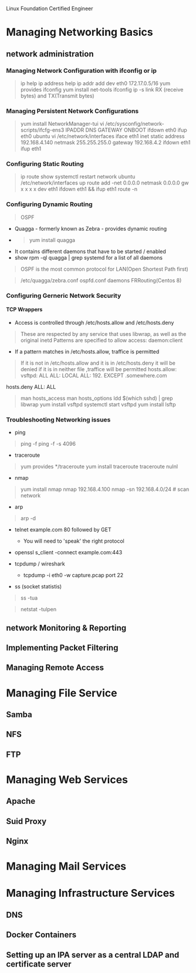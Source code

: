 Linux Foundation Certified Engineer

# Managing Networking Basics
## network administration
### Managing Network Configuration with ifconfig or ip

> ip help
> ip address help
> ip addr add dev eth0 172.17.0.5/16
> yum provides ifconfig
> yum install net-tools
> ifconfig 
> ip -s link RX (receive bytes) and TX(Transmit bytes)

### Managing Persistent Network Configurations

> yum install  NetworkManager-tui
> vi  /etc/sysconfig/network-scripts/ifcfg-ens3
> IPADDR
> DNS
> GATEWAY
> ONBOOT
> ifdown eth0
> ifup eth0
> ubuntu vi /etc/network/interfaces
> iface eth1 inet static
> address 192.168.4.140
> netmask 255.255.255.0
> gateway 192.168.4.2
> ifdown eth1
> ifup eth1



### Configuring Static Routing

> ip route show
> systemctl restart network
> ubuntu /etc/network/interfaces
> up route add -net 0.0.0.0 netmask 0.0.0.0 gw x x x x dev eth1
> ifdown eth1 && ifup eth1
> route -n

### Configuring Dynamic Routing
> OSPF

+ Quagga - formerly known as Zebra - provides dynamic routing
+ > yum install quagga
+ It contains different daemons that have to be started / enabled
+ show rpm -ql quagga | grep systemd for a list of all daemons
> OSPF is the most common protocol for LAN(Open Shortest Path first)

> /etc/quagga/zebra.conf
> ospfd.conf
> daemons
> FRRouting(Centos 8)


### Configuring Gerneric Network Security

#### TCP Wrappers


+ Access is controlled through /etc/hosts.allow and /etc/hosts.deny
> These are respected by any service that uses libwrap, as well as the original inetd
> Patterns are specified to allow access: daemon:client
  + If a pattern matches in /etc/hosts.allow, traffice is permitted
  > If it is not in /etc/hosts.allow and it is in /etc/hosts.deny it will be denied
  > if it is in neither file ,traffice will be permitted
hosts.allow:
vsftpd: ALL
ALL: LOCAL
ALL: 192. EXCEPT .somewhere.com

hosts.deny
ALL: ALL

> man hosts_access
> man hosts_options
> ldd $(which sshd) | grep libwrap
> yum install vsftpd
> systemctl start vsftpd
> yum install lsftp

### Troubleshooting Networking issues

+ ping

> ping -f
> ping -f -s 4096

+ traceroute

> yum provides */traceroute
> yum install traceroute
> traceroute nulnl



+ nmap

> yum install nmap
> nmap  192.168.4.100
> nmap  -sn 192.168.4.0/24 # scan network


+ arp

> arp -d


+ telnet example.com 80 followed by GET 
  + You will need to 'speak' the right protocol
+ openssl s_client -connect example.com:443
+ tcpdump / wireshark
  + tcpdump -i eth0 -w capture.pcap port 22

+ ss (socket statistis)

> ss -tua

> netstat -tulpen

## network Monitoring & Reporting
## Implementing Packet Filtering
## Managing Remote Access





# Managing File Service

## Samba 
## NFS
## FTP
# Managing Web Services
## Apache
## Suid Proxy 
## Nginx
# Managing Mail Services
# Managing Infrastructure Services
## DNS
## Docker Containers
## Setting up an IPA server as a central LDAP and certificate server
